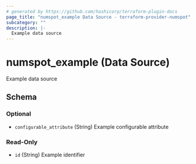 ```yaml
---
# generated by https://github.com/hashicorp/terraform-plugin-docs
page_title: "numspot_example Data Source - terraform-provider-numspot"
subcategory: ""
description: |-
  Example data source
---
```


# numspot_example (Data Source)

Example data source



<!-- schema generated by tfplugindocs -->
## Schema

### Optional

- `configurable_attribute` (String) Example configurable attribute

### Read-Only

- `id` (String) Example identifier
